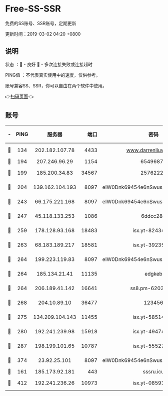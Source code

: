 # Free-SS-SSR

免费的SS账号、SSR账号，定期更新

更新时间：2019-03-02 04:20 +0800

## 说明

状态     ：🙂 - 良好 🙁 - 多次连接失败或连接超时

PING值   ：不代表真实使用中的速度，仅供参考。

账号兼容SS、SSR，你可以自由在两个软件中使用。

👉[扫码页面](https://liesauer.github.io/free-ss-ssr.github.io/)👈

## 账号

|-|PING|服务器|端口|密码|加密方式|区域|
|:----:|:----:|:-----:|-----:|:----:|:----:|:----:|
|🙂|134|202.182.107.78|4433|www.darrenliuwei.com|aes-256-cfb|JP|
|🙂|194|207.246.96.29|1154|65496879|chacha20|US|
|🙂|199|185.200.34.83|34567|25762225|aes-256-cfb|US|
|🙂|204|139.162.104.193|8097|eIW0Dnk69454e6nSwuspv9DmS201tQ0D|aes-256-cfb|JP|
|🙂|243|66.175.221.168|8097|eIW0Dnk69454e6nSwuspv9DmS201tQ0D|aes-256-cfb|US|
|🙂|247|45.118.133.253|1086|6ddcc286|aes-256-cfb|SG|
|🙂|259|178.128.93.168|18483|isx.yt-82434305|aes-256-cfb|SG|
|🙂|263|68.183.189.217|18581|isx.yt-39235450|aes-256-cfb|SG|
|🙂|264|199.223.119.83|8097|eIW0Dnk69454e6nSwuspv9DmS201tQ0D|aes-256-cfb|US|
|🙂|264|185.134.21.41|11135|edgkeb|aes-256-cfb|GB|
|🙂|264|206.189.41.142|16641|ss8.pm-62032966|aes-256-cfb|SG|
|🙂|268|204.10.89.10|36477|123456|aes-256-cfb|US|
|🙂|275|134.209.104.143|11455|isx.yt-58514874|aes-256-cfb|SG|
|🙂|280|192.241.239.98|15918|isx.yt-49474525|aes-256-cfb|US|
|🙂|287|198.199.101.65|10787|isx.yt-55527234|aes-256-cfb|US|
|🙂|374|23.92.25.101|8097|eIW0Dnk69454e6nSwuspv9DmS201tQ0D|aes-256-cfb|US|
|🙂|161|185.173.92.181|443|sssru.icu|rc4-md5|RU|
|🙂|412|192.241.236.26|10973|isx.yt-08593579|aes-256-cfb|US|
